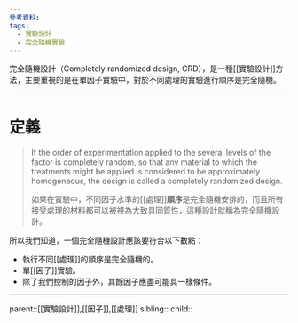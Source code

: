```yaml
---
參考資料:
tags:
  - 實驗設計
  - 完全隨機實驗
---
```

完全隨機設計（Completely randomized design, CRD），是一種[[實驗設計]]方法，主要重視的是在單因子實驗中，對於不同處理的實驗進行順序是完全隨機。
- - -
# 定義
> If the order of experimentation applied to the several levels of the factor is completely random, so that any material to which the treatments might be applied is considered to be approximately homogeneous, the design is called a completely randomized design.
> 
> 如果在實驗中，不同因子水準的[[處理]]**順序**是完全隨機安排的，而且所有接受處理的材料都可以被視為大致具同質性，這種設計就稱為完全隨機設計。

所以我們知道，一個完全隨機設計應該要符合以下數點：
- 執行不同[[處理]]的順序是完全隨機的。
- 單[[因子]]實驗。
- 除了我們控制的因子外，其餘因子應盡可能具一樣條件。

- - -
parent::[[實驗設計]],[[因子]],[[處理]]
sibling::
child::